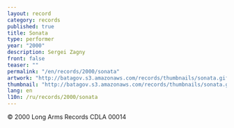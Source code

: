 ```yaml
---
layout: record
category: records
published: true
title: Sonata
type: performer
year: "2000"
description: Sergei Zagny
front: false
teaser: ""
permalink: "/en/records/2000/sonata"
artwork: "http://batagov.s3.amazonaws.com/records/thumbnails/sonata.gif"
thumbnail: "http://batagov.s3.amazonaws.com/records/thumbnails/sonata.gif"
lang: en
l10n: /ru/records/2000/sonata
---
```


© 2000 Long Arms Records CDLA 00014
